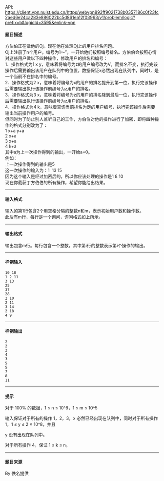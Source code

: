 API: https://client.vpn.nuist.edu.cn/https/webvpn893ff9021738b0357186c0f23fc2aed6e24ca283e886022bc5d861ea12f03963/v1/problem/logic?prefix=b&logicId=3595&enlink-vpn

#### 题目描述

方伯伯正在做他的Oj。现在他在处理Oj上的用户排名问题。  
Oj上注册了n个用户，编号为1～”，一开始他们按照编号排名。方伯伯会按照心情对这些用户做以下四种操作，修改用户的排名和编号：  
1．操作格式为1 x y，意味着将编号为z的用户编号改为V，而排名不变，执行完该操作后需要输出该用户在队列中的位置，数据保证x必然出现在队列中，同时1，是一个当前不在排名中的编号。  
2．操作格式为2 x，意味着将编号为x的用户的排名提升到第一位，执行完该操作后需要输出执行该操作前编号为z用户的排名。  
3．操作格式为3 x，意味着将编号为z的用户的排名降到最后一位，执行完该操作后需要输出执行该操作前编号为z用户的排名。  
4．操作格式为4 k，意味着查询当前排名为足的用户编号，执行完该操作后需要输出当前操作用户的编号。  
但同时为了防止别人监听自己的工作，方伯伯对他的操作进行了加密，即将四种操作的格式分别改为了：  
1 x+a y+a  
2 x+a  
3 x+a  
4 k+a  
其中a为上一次操作得到的输出，一开始a=0。  
例如：  
上一次操作得到的输出是5  
这一次操作的输入为：1  13 15  
因为这个输入是经过加密后的，所以你应该处理的操作是1 8 10  
现在你截获丁方伯伯的所有操作，希望你能给出结果。  

---

#### 输入格式

输入的第1行包含2个用空格分隔的整数n和m，表示初始用户数和操作数。  
此后有m行，每行是一个询问，询问格式如上所示。  

---

#### 输出格式

输出包含m行。每行包含一个整数，其中第i行的整数表示第i个操作的输出。

---

#### 样例输入
```
10 10                     
1 2 11                     
3 13                       
25                        
37                         
28                        
2 10                       
2 11                       
3 14                       
2 18                      
4 9  
```

---

#### 样例输出
```
2
2
2
4
3
5
5
7
8
11
```

---

#### 提示

对于 100% 的数据，1 ≤ n ≤ 10^8，1 ≤ m ≤ 10^5

输入保证对于所有的操作 1，2，3，x 必然已经出现在队列中，同时对于所有操作 1，1 ≤ y ≤ 2 × 10^8，并且

y 没有出现在队列中。

对于所有操作 4，保证 1 ≤ k ≤ n。

---

#### 题目来源

By 佚名提供